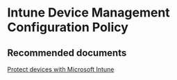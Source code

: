 <properties
	pageTitle="Device Management Encryption and Data Protection"
	description="Device Management Encryption and Data Protection"
	service="microsoft.intune"
	resource="intune"
	authors="mackie1604"
	displayOrder=""
	selfHelpType="generic"
	supportTopicIds="32435293"
	resourceTags=""
	productPesIds="15584"
	cloudEnvironments="public"
/>

# Intune Device Management Configuration Policy

## **Recommended documents**

[Protect devices with Microsoft Intune](https://docs.microsoft.com/intune-classic/deploy-use/protect-your-devices-with-microsoft-intune)<br>

